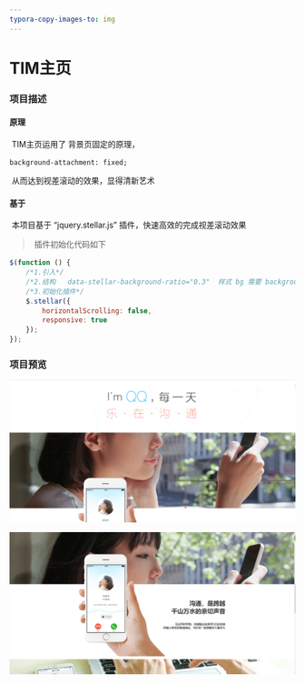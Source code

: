 ```yaml
---
typora-copy-images-to: img
---
```


# TIM主页	

### 项目描述

#### 原理

​	TIM主页运用了 背景页固定的原理，

```
background-attachment: fixed;
```

​	从而达到视差滚动的效果，显得清新艺术

#### 基于

​	本项目基于 “jquery.stellar.js” 插件，快速高效的完成视差滚动效果

> ​    插件初始化代码如下

```javascript
$(function () {
    /*1.引入*/
    /*2.结构   data-stellar-background-ratio="0.3"  样式 bg 需要 background-attachment: fixed;*/
    /*3.初始化插件*/
    $.stellar({
        horizontalScrolling: false,
        responsive: true
    });
});
```

### 项目预览

![tim](https://github.com/AprildreamMI/QQTIM/blob/master/img/tim.png)

![Tim2](https://github.com/AprildreamMI/QQTIM/blob/master/img/Tim2.png)
